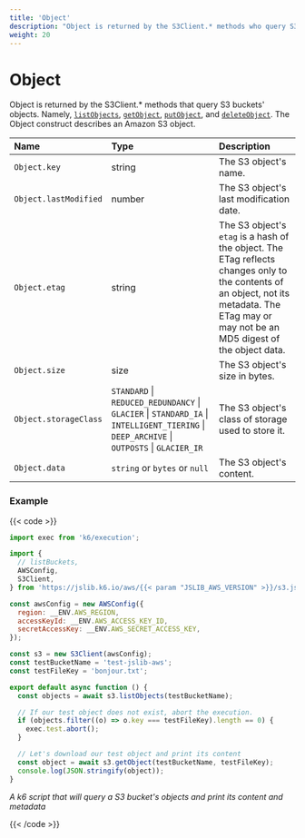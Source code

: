 ```yaml
---
title: 'Object'
description: "Object is returned by the S3Client.* methods who query S3 buckets' objects."
weight: 20
---
```


# Object

Object is returned by the S3Client.\* methods that query S3 buckets' objects. Namely, [`listObjects`](https://grafana.com/docs/k6/<K6_VERSION>/javascript-api/jslib/aws/s3client/listobjects), [`getObject`](https://grafana.com/docs/k6/<K6_VERSION>/javascript-api/jslib/aws/s3client/getobject), [`putObject`](https://grafana.com/docs/k6/<K6_VERSION>/javascript-api/jslib/aws/s3client/putobject),
and [`deleteObject`](https://grafana.com/docs/k6/<K6_VERSION>/javascript-api/jslib/aws/s3client/deleteobject). The Object construct describes an Amazon S3 object.

| Name                  | Type                                                                                                                                      | Description                                                                                                                                                                                 |
| :-------------------- | :---------------------------------------------------------------------------------------------------------------------------------------- | :------------------------------------------------------------------------------------------------------------------------------------------------------------------------------------------ |
| `Object.key`          | string                                                                                                                                    | The S3 object's name.                                                                                                                                                                       |
| `Object.lastModified` | number                                                                                                                                    | The S3 object's last modification date.                                                                                                                                                     |
| `Object.etag`         | string                                                                                                                                    | The S3 object's `etag` is a hash of the object. The ETag reflects changes only to the contents of an object, not its metadata. The ETag may or may not be an MD5 digest of the object data. |
| `Object.size`         | size                                                                                                                                      | The S3 object's size in bytes.                                                                                                                                                              |
| `Object.storageClass` | `STANDARD` \| `REDUCED_REDUNDANCY` \| `GLACIER` \| `STANDARD_IA` \| `INTELLIGENT_TIERING` \| `DEEP_ARCHIVE` \| `OUTPOSTS` \| `GLACIER_IR` | The S3 object's class of storage used to store it.                                                                                                                                          |
| `Object.data`         | `string` or `bytes` or `null`                                                                                                             | The S3 object's content.                                                                                                                                                                    |

### Example

{{< code >}}

<!-- md-k6:skip -->

```javascript
import exec from 'k6/execution';

import {
  // listBuckets,
  AWSConfig,
  S3Client,
} from 'https://jslib.k6.io/aws/{{< param "JSLIB_AWS_VERSION" >}}/s3.js';

const awsConfig = new AWSConfig({
  region: __ENV.AWS_REGION,
  accessKeyId: __ENV.AWS_ACCESS_KEY_ID,
  secretAccessKey: __ENV.AWS_SECRET_ACCESS_KEY,
});

const s3 = new S3Client(awsConfig);
const testBucketName = 'test-jslib-aws';
const testFileKey = 'bonjour.txt';

export default async function () {
  const objects = await s3.listObjects(testBucketName);

  // If our test object does not exist, abort the execution.
  if (objects.filter((o) => o.key === testFileKey).length == 0) {
    exec.test.abort();
  }

  // Let's download our test object and print its content
  const object = await s3.getObject(testBucketName, testFileKey);
  console.log(JSON.stringify(object));
}
```

_A k6 script that will query a S3 bucket's objects and print its content and metadata_

{{< /code >}}
